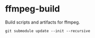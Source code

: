# ffmpeg-build
Build scripts and artifacts for ffmpeg. 

```
git submodule update --init --recursive
```